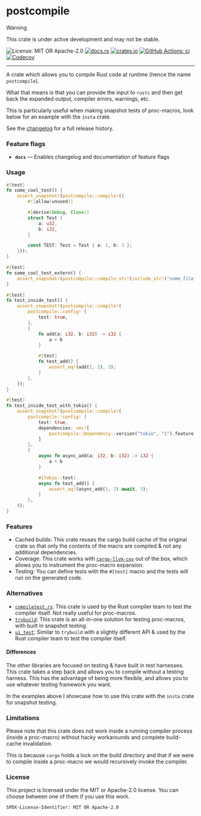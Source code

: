 <!-- cargo-sync-rdme title [[ -->
# postcompile
<!-- cargo-sync-rdme ]] -->

> [!WARNING]  
> This crate is under active development and may not be stable.

<!-- cargo-sync-rdme badge [[ -->
![License: MIT OR Apache-2.0](https://img.shields.io/crates/l/postcompile.svg?style=flat-square)
[![docs.rs](https://img.shields.io/docsrs/postcompile.svg?logo=docs.rs&style=flat-square)](https://docs.rs/postcompile)
[![crates.io](https://img.shields.io/crates/v/postcompile.svg?logo=rust&style=flat-square)](https://crates.io/crates/postcompile)
[![GitHub Actions: ci](https://img.shields.io/github/actions/workflow/status/scufflecloud/scuffle/ci.yaml.svg?label=ci&logo=github&style=flat-square)](https://github.com/scufflecloud/scuffle/actions/workflows/ci.yaml)
[![Codecov](https://img.shields.io/codecov/c/github/scufflecloud/scuffle.svg?label=codecov&logo=codecov&style=flat-square)](https://codecov.io/gh/scufflecloud/scuffle)
<!-- cargo-sync-rdme ]] -->

---

<!-- cargo-sync-rdme rustdoc [[ -->
A crate which allows you to compile Rust code at runtime (hence the name
`postcompile`).

What that means is that you can provide the input to `rustc` and then get
back the expanded output, compiler errors, warnings, etc.

This is particularly useful when making snapshot tests of proc-macros, look
below for an example with the `insta` crate.

See the [changelog](./CHANGELOG.md) for a full release history.

### Feature flags

* **`docs`** —  Enables changelog and documentation of feature flags

### Usage

````rust
#[test]
fn some_cool_test() {
    assert_snapshot!(postcompile::compile!({
        #![allow(unused)]

        #[derive(Debug, Clone)]
        struct Test {
            a: u32,
            b: i32,
        }

        const TEST: Test = Test { a: 1, b: 3 };
    }));
}

#[test]
fn some_cool_test_extern() {
    assert_snapshot!(postcompile::compile_str!(include_str!("some_file.rs")));
}

#[test]
fn test_inside_test() {
    assert_snapshot!(postcompile::compile!(
        postcompile::config! {
            test: true,
        },
        {
            fn add(a: i32, b: i32) -> i32 {
                a + b
            }

            #[test]
            fn test_add() {
                assert_eq!(add(1, 2), 3);
            }
        },
    ));
}

#[test]
fn test_inside_test_with_tokio() {
    assert_snapshot!(postcompile::compile!(
        postcompile::config! {
            test: true,
            dependencies: vec![
                postcompile::Dependency::version("tokio", "1").feature("full")
            ]
        },
        {
            async fn async_add(a: i32, b: i32) -> i32 {
                a + b
            }

            #[tokio::test]
            async fn test_add() {
                assert_eq!(async_add(1, 2).await, 3);
            }
        },
    ));
}
````

### Features

* Cached builds: This crate reuses the cargo build cache of the original
  crate so that only the contents of the macro are compiled & not any
  additional dependencies.
* Coverage: This crate works with [`cargo-llvm-cov`](https://crates.io/crates/cargo-llvm-cov)
  out of the box, which allows you to instrument the proc-macro expansion.
* Testing: You can define tests with the `#[test]` macro and the tests will run on the generated code.

### Alternatives

* [`compiletest_rs`](https://crates.io/crates/compiletest_rs): This crate is
  used by the Rust compiler team to test the compiler itself. Not really
  useful for proc-macros.
* [`trybuild`](https://crates.io/crates/trybuild): This crate is an
  all-in-one solution for testing proc-macros, with built in snapshot
  testing.
* [`ui_test`](https://crates.io/crates/ui_test): Similar to `trybuild` with
  a slightly different API & used by the Rust compiler team to test the
  compiler itself.

#### Differences

The other libraries are focused on testing & have built in test harnesses.
This crate takes a step back and allows you to compile without a testing
harness. This has the advantage of being more flexible, and allows you to
use whatever testing framework you want.

In the examples above I showcase how to use this crate with the `insta`
crate for snapshot testing.

### Limitations

Please note that this crate does not work inside a running compiler process
(inside a proc-macro) without hacky workarounds and complete build-cache
invalidation.

This is because `cargo` holds a lock on the build directory and that if we
were to compile inside a proc-macro we would recursively invoke the
compiler.

### License

This project is licensed under the MIT or Apache-2.0 license.
You can choose between one of them if you use this work.

`SPDX-License-Identifier: MIT OR Apache-2.0`
<!-- cargo-sync-rdme ]] -->
